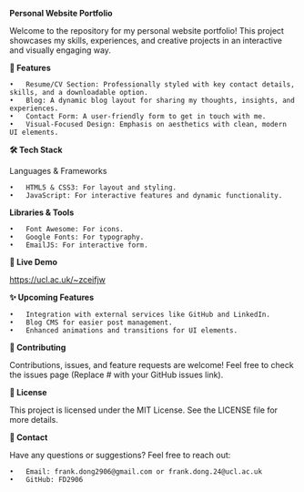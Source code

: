 **Personal Website Portfolio**

Welcome to the repository for my personal website portfolio! This project showcases my skills, experiences, and creative projects in an interactive and visually engaging way.

**🌟 Features**

	•	Resume/CV Section: Professionally styled with key contact details, skills, and a downloadable option.
	•	Blog: A dynamic blog layout for sharing my thoughts, insights, and experiences.
	•	Contact Form: A user-friendly form to get in touch with me.
	•	Visual-Focused Design: Emphasis on aesthetics with clean, modern UI elements.

**🛠️ Tech Stack**

Languages & Frameworks

	•	HTML5 & CSS3: For layout and styling.
	•	JavaScript: For interactive features and dynamic functionality.

**Libraries & Tools**

	•	Font Awesome: For icons.
	•	Google Fonts: For typography.
	•	EmailJS: For interactive form.

**🚀 Live Demo**

https://ucl.ac.uk/~zceifjw

**✨ Upcoming Features**

	•	Integration with external services like GitHub and LinkedIn.
	•	Blog CMS for easier post management.
	•	Enhanced animations and transitions for UI elements.

**🤝 Contributing**

Contributions, issues, and feature requests are welcome! Feel free to check the issues page (Replace # with your GitHub issues link).

**📄 License**

This project is licensed under the MIT License. See the LICENSE file for more details.

**📧 Contact**

Have any questions or suggestions? Feel free to reach out:

	•	Email: frank.dong2906@gmail.com or frank.dong.24@ucl.ac.uk
	•	GitHub: FD2906
